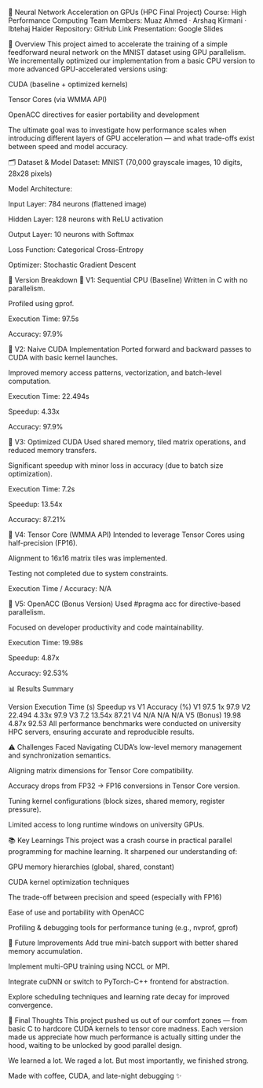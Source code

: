 🧠 Neural Network Acceleration on GPUs (HPC Final Project)
Course: High Performance Computing
Team Members: Muaz Ahmed · Arshaq Kirmani · Ibtehaj Haider
Repository: GitHub Link
Presentation: Google Slides

🚀 Overview
This project aimed to accelerate the training of a simple feedforward neural network on the MNIST dataset using GPU parallelism. We incrementally optimized our implementation from a basic CPU version to more advanced GPU-accelerated versions using:

CUDA (baseline + optimized kernels)

Tensor Cores (via WMMA API)

OpenACC directives for easier portability and development

The ultimate goal was to investigate how performance scales when introducing different layers of GPU acceleration — and what trade-offs exist between speed and model accuracy.

🗂 Dataset & Model
Dataset: MNIST (70,000 grayscale images, 10 digits, 28x28 pixels)

Model Architecture:

Input Layer: 784 neurons (flattened image)

Hidden Layer: 128 neurons with ReLU activation

Output Layer: 10 neurons with Softmax

Loss Function: Categorical Cross-Entropy

Optimizer: Stochastic Gradient Descent

🔧 Version Breakdown
🔹 V1: Sequential CPU (Baseline)
Written in C with no parallelism.

Profiled using gprof.

Execution Time: 97.5s

Accuracy: 97.9%

🔹 V2: Naive CUDA Implementation
Ported forward and backward passes to CUDA with basic kernel launches.

Improved memory access patterns, vectorization, and batch-level computation.

Execution Time: 22.494s

Speedup: 4.33x

Accuracy: 97.9%

🔹 V3: Optimized CUDA
Used shared memory, tiled matrix operations, and reduced memory transfers.

Significant speedup with minor loss in accuracy (due to batch size optimization).

Execution Time: 7.2s

Speedup: 13.54x

Accuracy: 87.21%

🔹 V4: Tensor Core (WMMA API)
Intended to leverage Tensor Cores using half-precision (FP16).

Alignment to 16x16 matrix tiles was implemented.

Testing not completed due to system constraints.

Execution Time / Accuracy: N/A

🔹 V5: OpenACC (Bonus Version)
Used #pragma acc for directive-based parallelism.

Focused on developer productivity and code maintainability.

Execution Time: 19.98s

Speedup: 4.87x

Accuracy: 92.53%

📊 Results Summary

Version	Execution Time (s)	Speedup vs V1	Accuracy (%)
V1	97.5	1x	97.9
V2	22.494	4.33x	97.9
V3	7.2	13.54x	87.21
V4	N/A	N/A	N/A
V5 (Bonus)	19.98	4.87x	92.53
All performance benchmarks were conducted on university HPC servers, ensuring accurate and reproducible results.

⚠️ Challenges Faced
Navigating CUDA’s low-level memory management and synchronization semantics.

Aligning matrix dimensions for Tensor Core compatibility.

Accuracy drops from FP32 → FP16 conversions in Tensor Core version.

Tuning kernel configurations (block sizes, shared memory, register pressure).

Limited access to long runtime windows on university GPUs.

📚 Key Learnings
This project was a crash course in practical parallel programming for machine learning. It sharpened our understanding of:

GPU memory hierarchies (global, shared, constant)

CUDA kernel optimization techniques

The trade-off between precision and speed (especially with FP16)

Ease of use and portability with OpenACC

Profiling & debugging tools for performance tuning (e.g., nvprof, gprof)

🔮 Future Improvements
Add true mini-batch support with better shared memory accumulation.

Implement multi-GPU training using NCCL or MPI.

Integrate cuDNN or switch to PyTorch-C++ frontend for abstraction.

Explore scheduling techniques and learning rate decay for improved convergence.

🧠 Final Thoughts
This project pushed us out of our comfort zones — from basic C to hardcore CUDA kernels to tensor core madness. Each version made us appreciate how much performance is actually sitting under the hood, waiting to be unlocked by good parallel design.

We learned a lot. We raged a lot. But most importantly, we finished strong.

Made with coffee, CUDA, and late-night debugging ✨